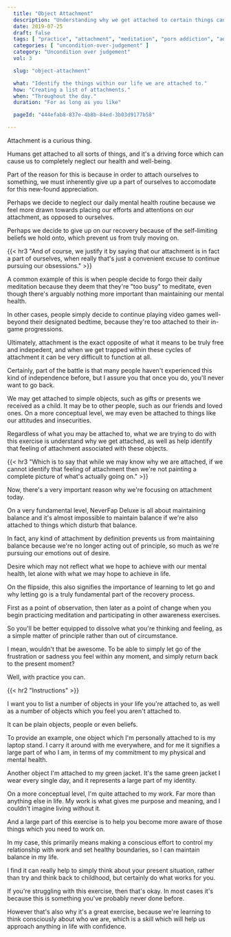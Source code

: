 ```yaml
---
  title: "Object Attachment"
  description: "Understanding why we get attached to certain things can help us better understand what our brain does when we get attached."
  date: 2019-07-25
  draft: false
  tags: [ "practice", "attachment", "meditation", "porn addiction", "addiction", "awareness", "awareness exercises", "perspective", "nofap", "neverfap", "neverfap deluxe" ]
  categories: [ "uncondition-over-judgement" ]
  category: "Uncondition over judgement"
  vol: 3

  slug: "object-attachment"

  what: "Identify the things within our life we are attached to."
  how: "Creating a list of attachments."
  when: "Throughout the day."
  duration: "For as long as you like"

  pageId: "444efab8-837e-4b8b-84ed-3b03d9177b58"

---
```


<!-- {{< hr2 "Context" >}} -->


<!-- ONE MORE EDIT -->

Attachment is a curious thing.

Humans get attached to all sorts of things, and it's a driving force which can cause us to completely neglect our health and well-being.

Part of the reason for this is because in order to attach ourselves to something, we must inherently give up a part of ourselves to accomodate for this new-found appreciation.

Perhaps we decide to neglect our daily mental health routine because we feel more drawn towards placing our efforts and attentions on our attachment, as opposed to ourselves.

Perhaps we decide to give up on our recovery because of the self-limiting beliefs we hold onto, which prevent us from truly moving on.


{{< hr3 "And of course, we justify it by saying that our attachment is in fact a part of ourselves, when really that's just a convenient excuse to continue pursuing our obsessions." >}}


A common example of this is when people decide to forgo their daily meditation because they deem that they're "too busy" to meditate, even though there's arguably nothing more important than maintaining our mental health.

In other cases, people simply decide to continue playing video games well-beyond their designated bedtime, because they're too attached to their in-game progressions.

Ultimately, attachment is the exact opposite of what it means to be truly free and indepedent, and when we get trapped within these cycles of attachment it can be very difficult to function at all.

Certainly, part of the battle is that many people haven't experienced this kind of independence before, but I assure you that once you do, you'll never want to go back.

We may get attached to simple objects, such as gifts or presents we received as a child. It may be to other people, such as our friends and loved ones. On a more conceptual level, we may even be attached to things like our attitudes and insecurities.

Regardless of what you may be attached to, what we are trying to do with this exercise is understand why we get attached, as well as help identify that feeling of attachment associated with these objects.


{{< hr3 "Which is to say that while we may know why we are attached, if we cannot identify that feeling of attachment then we're not painting a complete picture of what's actually going on." >}}


Now, there's a very important reason why we're focusing on attachment today.

On a very fundamental level, NeverFap Deluxe is all about maintaining balance and it's almost impossible to maintain balance if we're also attached to things which disturb that balance.

In fact, any kind of attachment by definition prevents us from maintaining balance because we're no longer acting out of principle, so much as we're pursuing our emotions out of desire.

Desire which may not reflect what we hope to achieve with our mental health, let alone with what we may hope to achieve in life.

On the flipside, this also signifies the importance of learning to let go and why letting go is a truly fundamental part of the recovery process.

First as a point of observation, then later as a point of change when you begin practicing meditation and participating in other awareness exercises.

So you'll be better equipped to dissolve what you're thinking and feeling, as a simple matter of principle rather than out of circumstance.

I mean, wouldn't that be awesome. To be able to simply let go of the frustration or sadness you feel within any moment, and simply return back to the present moment?

Well, with practice you can.


{{< hr2 "Instructions" >}}


I want you to list a number of objects in your life you're attached to, as well as a number of objects which you feel you aren't attached to.

It can be plain objects, people or even beliefs.

To provide an example, one object which I'm personally attached to is my laptop stand. I carry it around with me everywhere, and for me it signifies a large part of who I am, in terms of my commitment to my physical and mental health.

Another object I'm attached to my green jacket. It's the same green jacket I wear every single day, and it represents a large part of my identity.

On a more conceptual level, I'm quite attached to my work. Far more than anything else in life. My work is what gives me purpose and meaning, and I couldn't imagine living without it.

And a large part of this exercise is to help you become more aware of those things which you need to work on.

In my case, this primarily means making a conscious effort to control my relationship with work and set healthy boundaries, so I can maintain balance in my life.

I find it can really help to simply think about your present situation, rather than try and think back to childhood, but certainly do what works for you.

If you're struggling with this exercise, then that's okay. In most cases it's because this is something you've probably never done before.

However that's also why it's a great exercise, because we're learning to think consciously about who we are, which is a skill which will help us approach anything in life with confidence.


<!--
{{< hr2 "Additional Resources" >}}  -->

<!-- maybe link to other  -->

